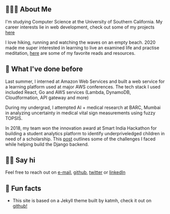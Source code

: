 ---
---

## 🤷🏽‍♂️ About Me

I'm studying Computer Science at the University of Southern California. My career interests lie in web development, check out some of my projects [here](projects)

I love hiking, running and watching the waves on an empty beach. 2020 made me super interested in learning to live an examined life and practise meditation, [here](/books&more) are some of my favorite reads and resources.

## 🦕 What I've done before

Last summer, I interned at Amazon Web Services and built a web service for a learning platform used at major AWS conferences. The tech stack I used included React, Go and AWS services (Lambda, DynamoDB, Cloudformation, API gateway and more)

During my undergrad, I attempted AI + medical research at BARC, Mumbai in analyzing uncertainty in medical vital sign measurements using fuzzy TOPSIS.

In 2018, my team won the innovation award at Smart India Hackathon for building a student analytics platform to identify underpriveledged children in need of a scholarship. This [post](https://medium.com/@pixelexel/field-matching-mapping-django-model-attributes-to-a-custom-pandas-data-frame-or-csv-excel-sheet-5ee89b698faf) outlines some of the challenges I faced while helping build the Django backend.

## 👋🏻 Say hi

Feel free to reach out on [e-mail](mailto:akshaydi@usc.edu), [github](https://twitter.com/pixelexel), [twitter](https://twitter.com/pixelexel) or [linkedIn](https://www.linkedin.com/in/akshayjp/)

## 📠 Fun facts

- This site is based on a Jekyll theme built by katmh, check it out on [github!](https://github.com/katmh/point-theme)

